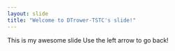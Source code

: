 ```yaml
---
layout: slide
title: "Welcome to DTrower-TSTC's slide!"
---
```

This is my awesome slide
Use the left arrow to go back!
